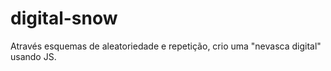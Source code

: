 # digital-snow
Através esquemas de aleatoriedade e  repetição, crio uma "nevasca digital" usando JS.
